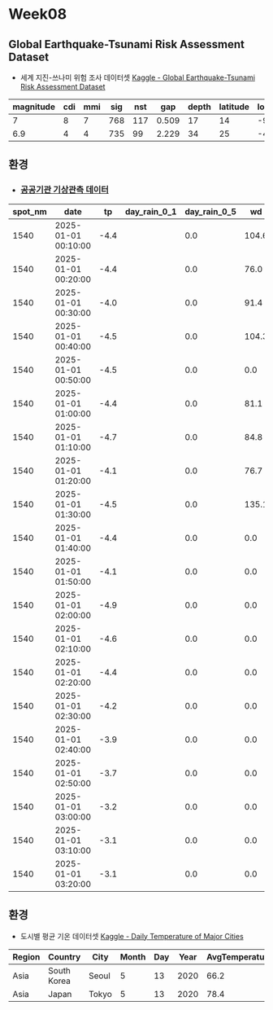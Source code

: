 # Week08

## Global Earthquake-Tsunami Risk Assessment Dataset
- 세계 지진-쓰나미 위험 조사 데이터셋 [Kaggle - Global Earthquake-Tsunami Risk Assessment Dataset](https://www.kaggle.com/datasets/ahmeduzaki/global-earthquake-tsunami-risk-assessment-dataset)

| magnitude | cdi | mmi | sig | nst | gap | depth | latitude | longitude
| --- | --- | --- | --- | --- | --- | --- | --- | --- |
| 7 | 8 | 7 | 768 | 117 | 0.509 | 17 | 14 | -9.7963 |159.596 |
| 6.9 | 4 | 4 | 735 | 99 | 2.229 | 34 | 25 | -4.9559 | 100.738 |

## 환경

- ### [공공기관 기상관측 데이터](https://www.bigdata-environment.kr/user/data_market/detail.do?id=4b57e8c0-86f4-11f0-9381-499068d28df5#!)

| spot_nm | date                | tp   | day_rain_0_1 | day_rain_0_5 | wd    | ws  | rh   | sp | slp | day_sr | day_hr |
|----------|---------------------|------|---------------|---------------|-------|-----|------|----|-----|--------|--------|
| 1540 | 2025-01-01 00:10:00 | -4.4 |   | 0.0 | 104.6 | 1.8 | 80.0 |  |  |  |  |
| 1540 | 2025-01-01 00:20:00 | -4.4 |   | 0.0 | 76.0 | 2.0 | 80.7 |  |  |  |  |
| 1540 | 2025-01-01 00:30:00 | -4.0 |   | 0.0 | 91.4 | 1.3 | 79.1 |  |  |  |  |
| 1540 | 2025-01-01 00:40:00 | -4.5 |   | 0.0 | 104.3 | 1.8 | 81.3 |  |  |  |  |
| 1540 | 2025-01-01 00:50:00 | -4.5 |   | 0.0 | 0.0 | 0.0 | 82.3 |  |  |  |  |
| 1540 | 2025-01-01 01:00:00 | -4.4 |   | 0.0 | 81.1 | 2.1 | 81.1 |  |  |  |  |
| 1540 | 2025-01-01 01:10:00 | -4.7 |   | 0.0 | 84.8 | 1.0 | 83.7 |  |  |  |  |
| 1540 | 2025-01-01 01:20:00 | -4.1 |   | 0.0 | 76.7 | 1.5 | 82.2 |  |  |  |  |
| 1540 | 2025-01-01 01:30:00 | -4.5 |   | 0.0 | 135.1 | 0.9 | 82.4 |  |  |  |  |
| 1540 | 2025-01-01 01:40:00 | -4.4 |   | 0.0 | 0.0 | 0.0 | 80.7 |  |  |  |  |
| 1540 | 2025-01-01 01:50:00 | -4.1 |   | 0.0 | 0.0 | 0.0 | 81.9 |  |  |  |  |
| 1540 | 2025-01-01 02:00:00 | -4.9 |   | 0.0 | 0.0 | 0.0 | 84.5 |  |  |  |  |
| 1540 | 2025-01-01 02:10:00 | -4.6 |   | 0.0 | 0.0 | 0.0 | 82.7 |  |  |  |  |
| 1540 | 2025-01-01 02:20:00 | -4.4 |   | 0.0 | 0.0 | 0.0 | 82.8 |  |  |  |  |
| 1540 | 2025-01-01 02:30:00 | -4.2 |   | 0.0 | 0.0 | 0.0 | 81.3 |  |  |  |  |
| 1540 | 2025-01-01 02:40:00 | -3.9 |   | 0.0 | 0.0 | 0.0 | 79.6 |  |  |  |  |
| 1540 | 2025-01-01 02:50:00 | -3.7 |   | 0.0 | 0.0 | 0.0 | 79.2 |  |  |  |  |
| 1540 | 2025-01-01 03:00:00 | -3.2 |   | 0.0 | 0.0 | 0.0 | 75.4 |  |  |  |  |
| 1540 | 2025-01-01 03:10:00 | -3.1 |   | 0.0 | 0.0 | 0.0 | 74.7 |  |  |  |  |
| 1540 | 2025-01-01 03:20:00 | -3.1 |   | 0.0 | 0.0 | 0.0 | 74.2 |  |  |  |  |


## 환경

- 도시별 평균 기온 데이터셋 [Kaggle - Daily Temperature of Major Cities](https://www.kaggle.com/datasets/sudalairajkumar/daily-temperature-of-major-cities)  


| Region | Country | City | Month | Day | Year | AvgTemperature |
| --- | --- | --- | --- | --- | --- | --- |
| Asia | South Korea | Seoul | 5 | 13 | 2020 | 66.2 |
| Asia | Japan | Tokyo | 5 | 13 | 2020 | 78.4 |

